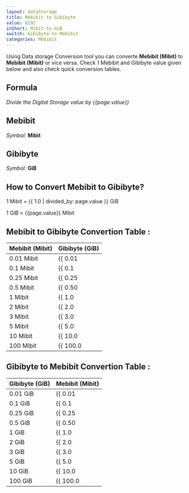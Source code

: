 ```yaml
---
layout: dataStorage
title: Mebibit to Gibibyte
value: 8192
inShort: Mibit-to-GiB
switch: Gibibyte-to-Mebibit
categories: Mebibit
---
```


Using Data storage Conversion tool you can converte **Mebibit (Mibit)** to **Mebibit (Mibit)** or vice versa. Check 1 Mebibit and Gibibyte value given below and also check quick conversion tables.

## Formula
*Divide the Digital Storage value by {{page.value}}*

## Mebibit
*Symbol:* **Mibit**

## Gibibyte
*Symbol:* **GiB**

## How to Convert Mebibit to Gibibyte?

1 Mibit = {{ 1.0 | divided_by: page.value }} GiB

1 GiB = {{page.value}} Mibit


## Mebibit to Gibibyte Convertion Table :

| Mebibit (Mibit) | Gibibyte (GiB) |
| ---- | ---- |
| 0.01 Mibit | {{ 0.01 | divided_by: page.value }} GiB |
| 0.1 Mibit | {{ 0.1 | divided_by: page.value }} GiB |
| 0.25 Mibit | {{ 0.25 | divided_by: page.value }} GiB |
| 0.5 Mibit | {{ 0.50 | divided_by: page.value }} GiB |
| 1 Mibit | {{ 1.0 | divided_by: page.value }} GiB |
| 2 Mibit | {{ 2.0 | divided_by: page.value }} GiB |
| 3 Mibit | {{ 3.0 | divided_by: page.value }} GiB |
| 5 Mibit | {{ 5.0 | divided_by: page.value }} GiB |
| 10 Mibit | {{ 10.0 | divided_by: page.value }} GiB |
| 100 Mibit | {{ 100.0 | divided_by: page.value }} GiB |

## Gibibyte to Mebibit Convertion Table :

| Gibibyte (GiB) | Mebibit (Mibit) |
| ---- | ---- |
| 0.01 GiB | {{ 0.01 | times: page.value }} Mibit |
| 0.1 GiB | {{ 0.1 | times: page.value }} Mibit |
| 0.25 GiB | {{ 0.25 | times: page.value }} Mibit |
| 0.5 GiB | {{ 0.50 | times: page.value }} Mibit |
| 1 GiB | {{ 1.0 | times: page.value }} Mibit |
| 2 GiB | {{ 2.0 | times: page.value }} Mibit |
| 3 GiB | {{ 3.0 | times: page.value }} Mibit |
| 5 GiB | {{ 5.0 | times: page.value }} Mibit |
| 10 GiB | {{ 10.0 | times: page.value }} Mibit |
| 100 GiB | {{ 100.0 | times: page.value }} Mibit |


<script>
document.getElementById('selectInput')[7].selected = true
document.getElementById('selectOutput')[13].selected = true
</script>
